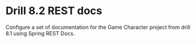 # Drill 8.2 REST docs
Configure a set of documentation for the Game Character project from drill 8.1 using Spring REST Docs.
